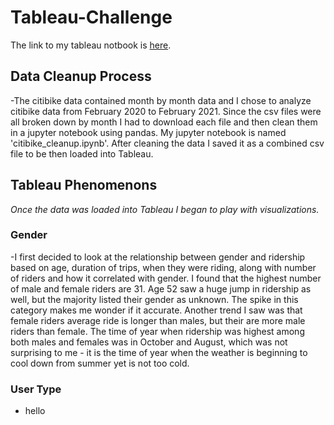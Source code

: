 # Tableau-Challenge
The link to my tableau notbook is [here](https://public.tableau.com/profile/maria.quinton#!/vizhome/CitibikeData2021/Story1?publish=yes). 

## Data Cleanup Process
-The citibike data contained month by month data and I chose to analyze citibike data from February 2020 to February 2021. Since the csv files were all broken down by month I had to download each file and then clean them in a jupyter notebook using pandas. My jupyter notebook is named 'citibike_cleanup.ipynb'. After cleaning the data I saved it as a combined csv file to be then loaded into Tableau. 

## Tableau Phenomenons
*Once the data was loaded into Tableau I began to play with visualizations.* 
### Gender
-I first decided to look at the relationship between gender and ridership based on age, duration of trips, when they were riding, along with number of riders and how it correlated with gender. I found that the highest number of male and female riders are 31. Age 52 saw a huge jump in ridership as well, but the majority listed their gender as unknown. The spike in this category makes me wonder if it accurate. Another trend I saw was that female riders average ride is longer than males, but their are more male riders than female. The time of year when ridership was highest among both males and females was in October and August, which was not surprising to me - it is the time of year when the weather is beginning to cool down from summer yet is not too cold. 
### User Type
- hello